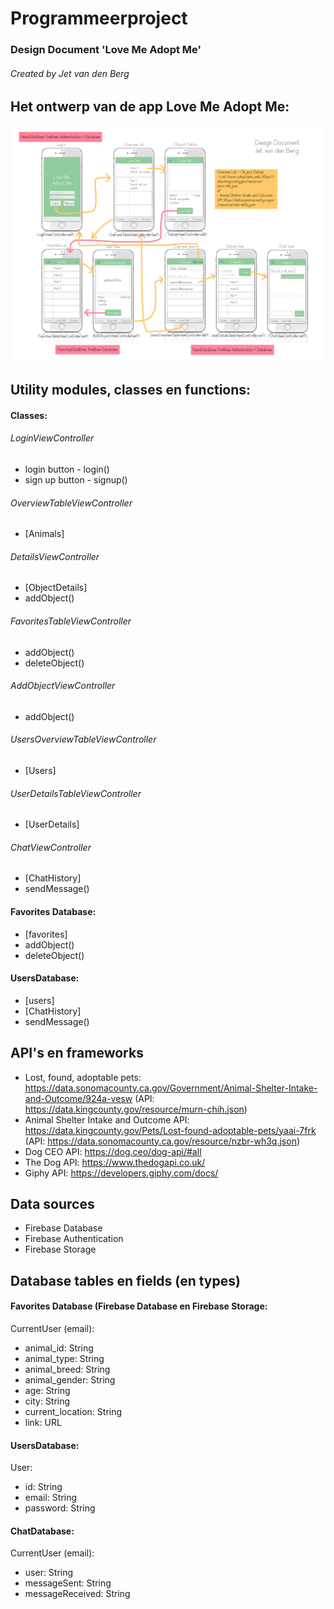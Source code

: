 # Programmeerproject

### Design Document 'Love Me Adopt Me'
###### Created by Jet van den Berg

## Het ontwerp van de app Love Me Adopt Me:
![](doc/Design%20Document.jpg)

## Utility modules, classes en functions:
#### Classes:
###### LoginViewController
- login button - login()
- sign up button - signup()
###### OverviewTableViewController
- [Animals]
###### DetailsViewController
- [ObjectDetails]
- addObject()
###### FavoritesTableViewController
- addObject()
- deleteObject()
###### AddObjectViewController
- addObject()
###### UsersOverviewTableViewController
- [Users]
###### UserDetailsTableViewController
- [UserDetails]
###### ChatViewController
- [ChatHistory]
- sendMessage()


#### Favorites Database:
* [favorites]
* addObject()
* deleteObject()

#### UsersDatabase:
* [users]
* [ChatHistory]
* sendMessage()

## API's en frameworks
* Lost, found, adoptable pets: https://data.sonomacounty.ca.gov/Government/Animal-Shelter-Intake-and-Outcome/924a-vesw (API: https://data.kingcounty.gov/resource/murn-chih.json)
* Animal Shelter Intake and Outcome API: https://data.kingcounty.gov/Pets/Lost-found-adoptable-pets/yaai-7frk (API: https://data.sonomacounty.ca.gov/resource/nzbr-wh3q.json)
* Dog CEO API: https://dog.ceo/dog-api/#all
* The Dog API: https://www.thedogapi.co.uk/
* Giphy API: https://developers.giphy.com/docs/

## Data sources
* Firebase Database
* Firebase Authentication
* Firebase Storage

## Database tables en fields (en types)
#### Favorites Database (Firebase Database en Firebase Storage:
CurrentUser (email):
* animal_id: String
* animal_type: String
* animal_breed: String
* animal_gender: String
* age: String
* city: String
* current_location: String
* link: URL

#### UsersDatabase:
User:
* id: String
* email: String
* password: String

#### ChatDatabase:
CurrentUser (email):
* user: String
* messageSent: String
* messageReceived: String
